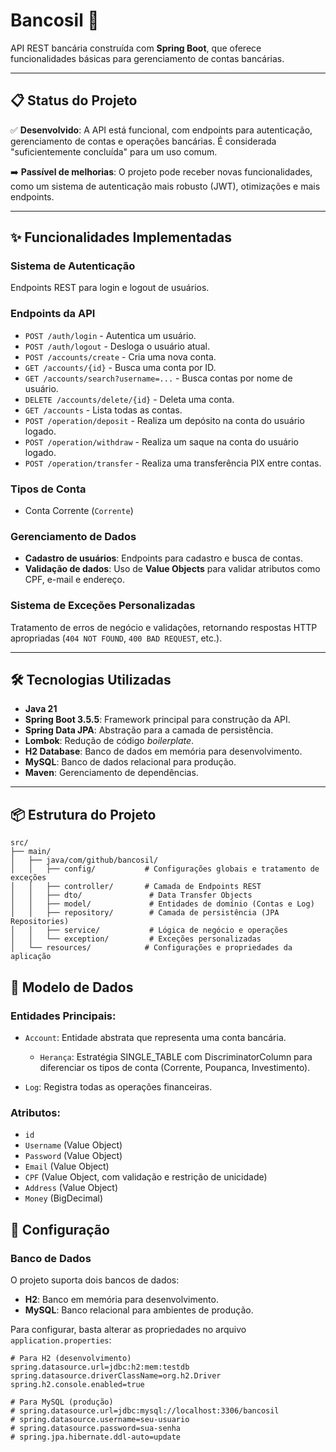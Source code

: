 # Bancosil 🏦
API REST bancária construída com **Spring Boot**, que oferece funcionalidades básicas para gerenciamento de contas bancárias.

---

## 📋 Status do Projeto
✅ **Desenvolvido**: A API está funcional, com endpoints para autenticação, gerenciamento de contas e operações bancárias. É considerada "suficientemente concluída" para um uso comum.

➡️ **Passível de melhorias**: O projeto pode receber novas funcionalidades, como um sistema de autenticação mais robusto (JWT), otimizações e mais endpoints.

---

## ✨ Funcionalidades Implementadas
### Sistema de Autenticação
Endpoints REST para login e logout de usuários.

### Endpoints da API
- `POST /auth/login` - Autentica um usuário.
- `POST /auth/logout` - Desloga o usuário atual.
- `POST /accounts/create` - Cria uma nova conta.
- `GET /accounts/{id}` - Busca uma conta por ID.
- `GET /accounts/search?username=...` - Busca contas por nome de usuário.
- `DELETE /accounts/delete/{id}` - Deleta uma conta.
- `GET /accounts` - Lista todas as contas.
- `POST /operation/deposit` - Realiza um depósito na conta do usuário logado.
- `POST /operation/withdraw` - Realiza um saque na conta do usuário logado.
- `POST /operation/transfer` - Realiza uma transferência PIX entre contas.

### Tipos de Conta
- Conta Corrente (`Corrente`)

### Gerenciamento de Dados
- **Cadastro de usuários**: Endpoints para cadastro e busca de contas.
- **Validação de dados**: Uso de **Value Objects** para validar atributos como CPF, e-mail e endereço.

### Sistema de Exceções Personalizadas
Tratamento de erros de negócio e validações, retornando respostas HTTP apropriadas (`404 NOT FOUND`, `400 BAD REQUEST`, etc.).

---

## 🛠️ Tecnologias Utilizadas
- **Java 21**
- **Spring Boot 3.5.5**: Framework principal para construção da API.
- **Spring Data JPA**: Abstração para a camada de persistência.
- **Lombok**: Redução de código *boilerplate*.
- **H2 Database**: Banco de dados em memória para desenvolvimento.
- **MySQL**: Banco de dados relacional para produção.
- **Maven**: Gerenciamento de dependências.

---

## 📦 Estrutura do Projeto
```text
src/
├── main/
│   ├── java/com/github/bancosil/
│   │   ├── config/           # Configurações globais e tratamento de exceções
│   │   ├── controller/       # Camada de Endpoints REST
│   │   ├── dto/               # Data Transfer Objects
│   │   ├── model/             # Entidades de domínio (Contas e Log)
│   │   ├── repository/        # Camada de persistência (JPA Repositories)
│   │   ├── service/           # Lógica de negócio e operações
│   │   └── exception/         # Exceções personalizadas
│   └── resources/            # Configurações e propriedades da aplicação
```

## 📝 Modelo de Dados
### Entidades Principais:
- `Account`: Entidade abstrata que representa uma conta bancária.
    - `Herança`: Estratégia SINGLE_TABLE com DiscriminatorColumn para diferenciar os tipos de conta (Corrente, Poupanca, Investimento).

- `Log`: Registra todas as operações financeiras.

### Atributos:
- `id`
- `Username` (Value Object)
- `Password` (Value Object)
- `Email` (Value Object)
- `CPF` (Value Object, com validação e restrição de unicidade)
- `Address` (Value Object)
- `Money` (BigDecimal)

## 🔧 Configuração
### Banco de Dados
O projeto suporta dois bancos de dados:
- **H2**: Banco em memória para desenvolvimento.
- **MySQL**: Banco relacional para ambientes de produção.

Para configurar, basta alterar as propriedades no arquivo `application.properties`:

```properties
# Para H2 (desenvolvimento)
spring.datasource.url=jdbc:h2:mem:testdb
spring.datasource.driverClassName=org.h2.Driver
spring.h2.console.enabled=true

# Para MySQL (produção)
# spring.datasource.url=jdbc:mysql://localhost:3306/bancosil
# spring.datasource.username=seu-usuario
# spring.datasource.password=sua-senha
# spring.jpa.hibernate.ddl-auto=update
```
